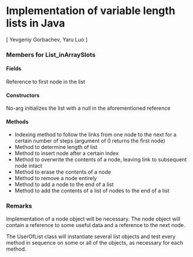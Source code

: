 # Implementation of variable length lists in Java

[ Yevgeniy Gorbachev, Yaru Luo ]

### Members for List_inArraySlots
#### Fields
Reference to first node in the list

#### Constructors
No-arg initializes the list with a null in the aforementioned reference

#### Methods 
- Indexing method to follow the links from one node to the next for a certain number of steps (argument of 0 returns the first node)
- Method to determine length of list
- Method to insert node after a certain index
- Method to overwrite the contents of a node, leaving link to subsequent node intact
- Method to erase the contents of a node
- Method to remove a node entirely
- Method to add a node to the end of a list
- Method to add the contents of a list of nodes to the end of a list

### Remarks
Implementation of a node object will be necessary. The node object will contain a reference to some useful data and a reference to the next node.

The UserOfList class will instantiate several list objects and test every method in sequence on some or all of the objects, as necessary for each method.